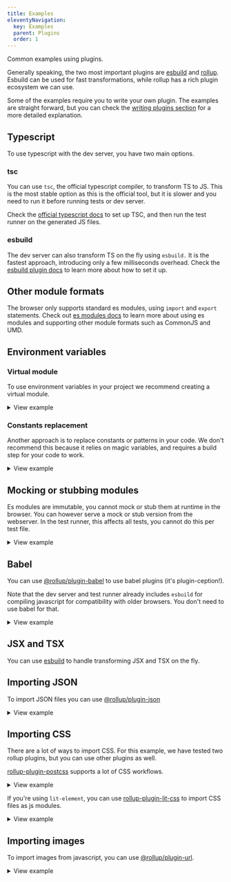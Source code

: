 ```yaml
---
title: Examples
eleventyNavigation:
  key: Examples
  parent: Plugins
  order: 1
---
```


Common examples using plugins.

Generally speaking, the two most important plugins are [esbuild](./esbuild.md) and [rollup](./rollup.md). Esbuild can be used for fast transformations, while rollup has a rich plugin ecosystem we can use.

Some of the examples require you to write your own plugin. The examples are straight forward, but you can check the [writing plugins section](./writing-plugins.md) for a more detailed explanation.

## Typescript

To use typescript with the dev server, you have two main options.

### tsc

You can use `tsc`, the official typescript compiler, to transform TS to JS. This is the most stable option as this is the official tool, but it is slower and you need to run it before running tests or dev server.

Check the [official typescript docs](https://www.typescriptlang.org/) to set up TSC, and then run the test runner on the generated JS files.

### esbuild

The dev server can also transform TS on the fly using `esbuild.` It is the fastest approach, introducing only a few milliseconds overhead. Check the [esbuild plugin docs](./esbuild.md) to learn more about how to set it up.

## Other module formats

The browser only supports standard es modules, using `import` and `export` statements. Check out [es modules docs](../../../guides/standards-based/es-modules.md) to learn more about using es modules and supporting other module formats such as CommonJS and UMD.

## Environment variables

### Virtual module

To use environment variables in your project we recommend creating a virtual module.

<details>

<summary>View example</summary>

Import the environment module in your code. Make sure it is a browser compatible import path:

```js
import { version } from '../environment.js';

console.log(`The current version is: ${version}`);
```

Add a plugin to serve the contents of this environment:

```js
import fs from 'fs';
import path from 'path';

const packageJson = JSON.parse(fs.readFileSync('package.json', 'utf-8'));

export default {
  plugins: [
    {
      name: 'env-vars',
      serve(context) {
        if (context.path === '/environment.js') {
          return `export default { version: "${packageJson.version}" }`;
        }
      },
    },
  ],
};
```

</details>

### Constants replacement

Another approach is to replace constants or patterns in your code. We don't recommend this because it relies on magic variables, and requires a build step for your code to work.

<details>

<summary>View example</summary>

You can use the [@rollup/plugin-replace](https://npmjs.com/package/@rollup/plugin-replace) for replacing environment variables in your code. Make sure to add an `include` pattern to avoid processing files unnecessarily.

```js
import rollupReplace from '@rollup/plugin-replace';
import { fromRollup } from '@web/dev-server-rollup';

const replace = fromRollup(rollupReplace);

export default {
  plugins: [replace({ include: ['src/**/*.js'], __environment__: '"development"' })],
};
```

</details>

## Mocking or stubbing modules

Es modules are immutable, you cannot mock or stub them at runtime in the browser. You can however serve a mock or stub version from the webserver. In the test runner, this affects all tests, you cannot do this per test file.

<details>
<summary>View example</summary>

```js
export default {
  plugins: [
    {
      name: 'stub-package',
      serve(context) {
        if (context.path === '/node_modules/some-package/index.js') {
          return `
export default doFoo() {
  console.log("stubbing foo");
}

export default doBar() {
  console.log("stubbing bar");
}`;
        }
      },
    },
  ],
};
```

</details>

## Babel

You can use [@rollup/plugin-babel](https://npmjs.com/package/@rollup/plugin-babel) to use babel plugins (it's plugin-ception!).

Note that the dev server and test runner already includes `esbuild` for compiling javascript for compatibility with older browsers. You don't need to use babel for that.

<details>
<summary>View example</summary>

```js
import rollupBabel from '@rollup/plugin-babel';
import { fromRollup } from '@web/dev-server-rollup';

const babel = fromRollup(rollupBabel);

export default {
  plugins: [babel({ include: ['src/**/*.js'], plugins: ['babel-plugin-foo'] })],
};
```

</details>

## JSX and TSX

You can use [esbuild](../esbuild.md) to handle transforming JSX and TSX on the fly.

## Importing JSON

To import JSON files you can use [@rollup/plugin-json](https://npmjs.com/package/@rollup/plugin-json)

<details>
<summary>View example</summary>

In addition to installing the rollup plugin, we need to tell the dev server to serve json files as js modules:

```js
import rollupJson from '@rollup/plugin-json';
import { fromRollup } from '@web/dev-server-rollup';

const json = fromRollup(rollupJson);

export default {
  // tell the server to serve json files as js
  mimeTypes: {
    '**/*.json': 'js',
  },
  plugins: [json({})],
};
```

</details>

## Importing CSS

There are a lot of ways to import CSS. For this example, we have tested two rollup plugins, but you can use other plugins as well.

[rollup-plugin-postcss](https://github.com/egoist/rollup-plugin-postcss) supports a lot of CSS workflows.

<details>

<summary>View example</summary>

```js
/* eslint-disable */
import rollupPostcss from 'rollup-plugin-postcss';
import { fromRollup } from '@web/dev-server-rollup';

const postcss = fromRollup(rollupPostcss);

export default {
  // in a monorepo you need to adjust the rootdir of the web server
  // postcss injects a module which needs to be reachable from the browser
  // rootDir: '../..',

  // tell the server to serve css files as js
  mimeTypes: {
    '**/*.css': 'js',
  },
  plugins: [postcss({ include: ['src/**/*.css'], modules: true })],
};
```

</details>

If you're using `lit-element`, you can use [rollup-plugin-lit-css](https://npmjs.com/package/rollup-plugin-lit-css) to import CSS files as js modules.

<details>
<summary>View example</summary>

```js
/* eslint-disable */
import rollupLitcss from 'rollup-plugin-lit-css';
import { fromRollup } from '@web/dev-server-rollup';

const litcss = fromRollup(rollupLitcss);

export default {
  // tell the server to serve css files as js
  mimeTypes: {
    '**/*.css': 'js',
  },
  plugins: [litcss({ include: ['src/**/*.css'] })],
};
```

</details>

## Importing images

To import images from javascript, you can use [@rollup/plugin-url](https://npmjs.com/package/@rollup/plugin-url).

<details>

<summary>View example</summary>

Make sure not to use the `limit` option, as this causes the plugin to emit files in a way that `@web/dev-server-rollup` does not support.

```js
/* eslint-disable */
import rollupUrl from 'rollup-plugin-url';
import { fromRollup } from '@web/dev-server-rollup';

const url = fromRollup(rollupUrl);

export default {
  // tell the server to serve your assets files as js
  mimeTypes: {
    './assets/**/*': 'js',
  },
  plugins: [url({ include: ['assets/**/*.png'] })],
};
```

</details>
